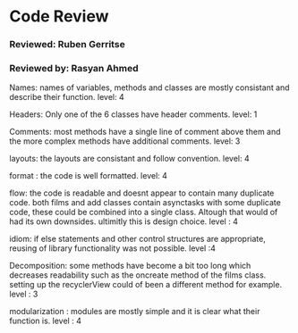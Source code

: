 # Code Review
### Reviewed: Ruben Gerritse
### Reviewed by: Rasyan Ahmed

 Names: names of variables, methods and classes are mostly consistant and describe their function. level: 4

 Headers: Only one of the 6 classes have header comments. level: 1

 Comments: most methods have a single line of comment above them and the more complex methods have additional comments. level: 3

 layouts: the layouts are consistant and follow convention. level: 4

 format : the code is well formatted. level: 4

 flow: the code is readable and doesnt appear to contain many duplicate code. both films and add classes contain asynctasks with some duplicate code, these could be combined into a single class. Altough that would of had its own downsides. ultimitly this is design choice. level : 4

 idiom:  if else statements and other control structures are appropriate, reusing of library functionality was not possible. level :4

 Decomposition: some methods have become a bit too long which decreases readability such as the oncreate method of the films class. setting up the recyclerView could of been a different method for example. level : 3

 modularization : modules are mostly simple and it is clear what their function is. level : 4
